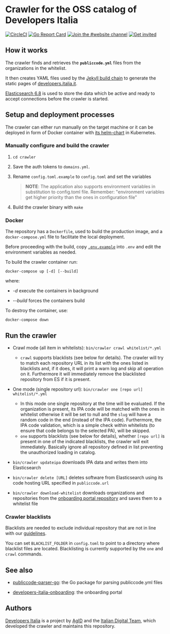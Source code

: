 # Crawler for the OSS catalog of Developers Italia

[![CircleCI](https://circleci.com/gh/italia/developers-italia-backend/tree/master.svg?style=shield)](https://circleci.com/gh/italia/developers-italia-backend/tree/master)
[![Go Report Card](https://goreportcard.com/badge/github.com/italia/developers-italia-backend)](https://goreportcard.com/report/github.com/italia/developers-italia-backend)
[![Join the #website channel](https://img.shields.io/badge/Slack%20channel-%23website-blue.svg?logo=slack)](https://developersitalia.slack.com/messages/C9R26QMT6)
[![Get invited](https://slack.developers.italia.it/badge.svg)](https://slack.developers.italia.it/)

## How it works

The crawler finds and retrieves the **`publiccode.yml`** files from the
organizations in the whitelist.

It then creates YAML files used by the
[Jekyll build chain](https://github.com/italia/developers.italia.it)
to generate the static pages of [developers.italia.it](https://developers.italia.it/).

[Elasticsearch 6.8](https://www.elastic.co/products/elasticsearch) is used to store
the data which be active and ready to accept connections before the crawler is started.

## Setup and deployment processes

The crawler can either run manually on the target machine or it can be deployed
in form of Docker container with
[its helm-chart](https://github.com/teamdigitale/devita-infra-kubernetes) in Kubernetes.

### Manually configure and build the crawler

1. `cd crawler`

2. Save the auth tokens to `domains.yml`.

3. Rename `config.toml.example` to `config.toml` and set the variables

   > **NOTE**: The application also supports environment variables in substitution
   > to config.toml file. Remember: "environment variables get higher priority than
   > the ones in configuration file"

4. Build the crawler binary with `make`

### Docker

The repository has a `Dockerfile`, used to build the production image,
and a `docker-compose.yml` file to facilitate the local deployment.

Before proceeding with the build, copy [`.env.example`](.env.example)
into `.env` and edit the environment variables as needed.

To build the crawler container run:

```shell
docker-compose up [-d] [--build]
```

where:

* *-d* execute the containers in background

* *--build* forces the containers build

To destroy the container, use:

```shell
docker-compose down
```

## Run the crawler

* Crawl mode (all item in whitelists): `bin/crawler crawl whitelist/*.yml`
  * `crawl` supports blacklists (see below for details). The crawler will try to
    match each repository URL in its list with the ones listed in blacklists and,
    if it does, it will print a warn log and skip all operation on it.
    Furthermore it will immediately remove the blacklisted repository from ES if
    it is present.

* One mode (single repository url): `bin/crawler one [repo url] whitelist/*.yml`
  * In this mode one single repository at the time will be evaluated. If the
    organization is present, its IPA code will be matched with the ones in
    whitelist otherwise it will be set to null and the `slug` will have a random
    code in the end (instead of the IPA code). Furthermore, the IPA code
    validation, which is a simple check within whitelists (to ensure that code
    belongs to the selected PA), will be skipped.
  * `one` supports blacklists (see below for details), whether `[repo url]` is
    present in one of the indicated blacklists, the crawler will exit immediately.
    Basically ignore all repository defined in list preventing the unauthorized
    loading in catalog.

* `bin/crawler updateipa` downloads IPA data and writes them into Elasticsearch

* `bin/crawler delete [URL]` deletes software from Elasticsearch using its code
   hosting URL specified in `publiccode.url`

* `bin/crawler download-whitelist` downloads organizations and repositories from
  the [onboarding portal repository](https://github.com/italia/developers-italia-onboarding)
  and saves them to a whitelist file

### Crawler blacklists

Blacklists are needed to exclude individual repository that are not in line with
our
[guidelines](https://docs.italia.it/italia/developers-italia/policy-inserimento-catalogo-docs/it/stabile/approvazione-del-software-a-catalogo.html).

You can set `BLACKLIST_FOLDER` in `config.toml` to point to a directory
where blacklist files are located.
Blacklisting is currently supported by the `one` and `crawl` commands.

## See also

* [publiccode-parser-go](https://github.com/italia/publiccode-parser-go): the Go
  package for parsing publiccode.yml files

* [developers-italia-onboarding](https://github.com/italia/developers-italia-onboarding):
  the onboarding portal

## Authors

[Developers Italia](https://developers.italia.it) is a project by
[AgID](https://www.agid.gov.it/) and the
[Italian Digital Team](https://teamdigitale.governo.it/), which developed the
crawler and maintains this repository.
